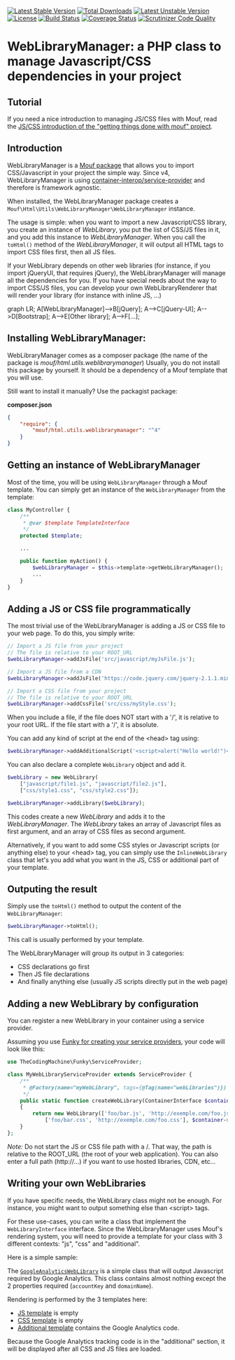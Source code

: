 [![Latest Stable Version](https://poser.pugx.org/mouf/html.utils.weblibrarymanager/v/stable.svg)](https://packagist.org/packages/mouf/html.utils.weblibrarymanager)
[![Total Downloads](https://poser.pugx.org/mouf/html.utils.weblibrarymanager/downloads.svg)](https://packagist.org/packages/mouf/html.utils.weblibrarymanager)
[![Latest Unstable Version](https://poser.pugx.org/mouf/html.utils.weblibrarymanager/v/unstable.svg)](https://packagist.org/packages/mouf/html.utils.weblibrarymanager)
[![License](https://poser.pugx.org/mouf/html.utils.weblibrarymanager/license.svg)](https://packagist.org/packages/mouf/html.utils.weblibrarymanager)
[![Build Status](https://travis-ci.org/thecodingmachine/html.utils.weblibrarymanager.svg?branch=4.0)](https://travis-ci.org/thecodingmachine/html.utils.weblibrarymanager)
[![Coverage Status](https://coveralls.io/repos/thecodingmachine/html.utils.weblibrarymanager/badge.svg?branch=4.0&service=github)](https://coveralls.io/github/thecodingmachine/html.utils.weblibrarymanager?branch=4.0)
[![Scrutinizer Code Quality](https://scrutinizer-ci.com/g/thecodingmachine/html.utils.weblibrarymanager/badges/quality-score.png?b=4.0)](https://scrutinizer-ci.com/g/thecodingmachine/html.utils.weblibrarymanager/?branch=4.0)

WebLibraryManager: a PHP class to manage Javascript/CSS dependencies in your project
====================================================================================

Tutorial
--------

If you need a nice introduction to managing JS/CSS files with Mouf, read the [JS/CSS introduction of the "getting things done with mouf" project](http://mouf-php.com/packages/mouf/getting-things-done-basic-edition/doc/adding_js_and_css_files.md).

Introduction
------------

WebLibraryManager is a [Mouf package](http://mouf-php.com) that allows you to import CSS/Javascript in your project the simple way.
Since v4, WebLibraryManager is using [container-interop/service-provider](https://github.com/container-interop/service-provider) and therefore is framework agnostic.

When installed, the WebLibraryManager package creates a `Mouf\Html\Utils\WebLibraryManager\WebLibraryManager` instance.

The usage is simple: when you want to import a new Javascript/CSS library, you create an instance of *WebLibrary*, you put the list of CSS/JS files in it, and you add this instance to *WebLibraryManager*.
When you call the `toHtml()` method of the *WebLibraryManager*, it will output all HTML tags to import CSS files first, then all JS files.

If your WebLibrary depends on other web libraries (for instance, if you import jQueryUI, that requires jQuery), the WebLibraryManager will manage all the dependencies for you.
If you have special needs about the way to import CSS/JS files, you can develop your own WebLibraryRenderer that will render your library (for instance with inline JS, ...)

<script src="http://www.sveido.com/mermaid/dist/mermaid.full.min.js"></script>
<style>
g.label {
	color: #333;
}
</style>
<div class="mermaid">
graph LR;
    A[WebLibraryManager]-->B[jQuery];
    A-->C[jQuery-UI];
    A-->D[Bootstrap];
    A-->E[Other library];
    A-->F[...];
</div>

Installing WebLibraryManager:
-----------------------------

WebLibraryManager comes as a composer package (the name of the package is *mouf/html.utils.weblibrarymanager*)
Usually, you do not install this package by yourself. It should be a dependency of a Mouf template that you will use.

Still want to install it manually? Use the packagist package:

**composer.json**
```json
{
    "require": {
        "mouf/html.utils.weblibrarymanager": "^4"
    }
}
```

Getting an instance of WebLibraryManager
----------------------------------------

Most of the time, you will be using `WebLibraryManager` through a Mouf template.
You can simply get an instance of the `WebLibraryManager` from the template:

```php
class MyController {
	/**
	 * @var $template TemplateInterface
	 */
	protected $template;

	...

	public function myAction() {
		$webLibraryManager = $this->template->getWebLibraryManager();
		...
	}
}
```

Adding a JS or CSS file programmatically
----------------------------------------
The most trivial use of the WebLibraryManager is adding a JS or CSS file to your web page.
To do this, you simply write:

```php
// Import a JS file from your project
// The file is relative to your ROOT_URL
$webLibraryManager->addJsFile('src/javascript/myJsFile.js');

// Import a JS file from a CDN
$webLibraryManager->addJsFile('https://code.jquery.com/jquery-2.1.1.min.js');
```

```php
// Import a CSS file from your project
// The file is relative to your ROOT_URL
$webLibraryManager->addCssFile('src/css/myStyle.css');
```

<div class="alert alert-info">When you include a file, if the file does NOT start with a '/', it is relative to your root URL.
If the file start with a '/', it is absolute.</div>

You can add any kind of script at the end of the &lt;head&gt; tag using:

```php
$webLibraryManager->addAdditionalScript('<script>alert("Hello world!")</script>');
```


You can also declare a complete `WebLibrary` object and add it.

```php
$webLibrary = new WebLibrary(
	["javascript/file1.js", "javascript/file2.js"],
	["css/style1.css", "css/style2.css"]);

$webLibraryManager->addLibrary($webLibrary);
```

This codes create a new *WebLibrary* and adds it to the *WebLibraryManager*.
The *WebLibrary* takes an array of Javascript files as first argument, and an array
of CSS files as second argument.

Alternatively, if you want to add some CSS styles or Javascript scripts (or anything else) to your &lt;head&gt; tag,
you can simply use the `InlineWebLibrary` class that let's you add what you want in the JS, CSS or additional part
of your template.

Outputing the result
--------------------

Simply use the `toHtml()` method to output the content of the `WebLibraryManager`:

```php
$webLibraryManager->toHtml();
```

This call is usually performed by your template.

The WebLibraryManager will group its output in 3 categories:

- CSS declarations go first
- Then JS file declarations
- And finally anything else (usually JS scripts directly put in the web page)

Adding a new WebLibrary by configuration
----------------------------------------

You can register a new WebLibrary in your container using a service provider.

Assuming you use [Funky for creating your service providers](https://github.com/thecodingmachine/funky), your code will look like this:

```php
use TheCodingMachine\Funky\ServiceProvider;

class MyWebLibraryServiceProvider extends ServiceProvider {
    /**
     * @Factory(name="myWebLibrary", tags={@Tag(name="webLibraries")})
     */
    public static function createWebLibrary(ContainerInterface $container): WebLibrary
    {
        return new WebLibrary(['foo/bar.js', 'http://exemple.com/foo.js'],
            ['foo/bar.css', 'http://exemple.com/foo.css'], $container->get('ROOT_URL'));
    }
};
```

<div class="alert alert-warning"><em>Note:</em> Do not start the JS or CSS file path with a /. That way, the path is relative to the
ROOT_URL (the root of your web application). You can also enter a full path (http://...) if you want to
use hosted libraries, CDN, etc...</div>

Writing your own WebLibraries
-----------------------------
If you have specific needs, the WebLibrary class might not be enough.
For instance, you might want to output something else than &lt;script&gt; tags.

For these use-cases, you can write a class that implement the `WebLibraryInterface` interface.
Since the WebLibraryManager uses Mouf's rendering system, you will need to provide a template for
your class with 3 different contexts: "js", "css" and "additional".

Here is a simple sample:

The [`GoogleAnalyticsWebLibrary`](https://github.com/thecodingmachine/modules.google-analytics/blob/4.0/src/Mouf/Modules/GoogleAnalytics/GoogleAnalyticsWebLibrary.php#L16)
is a simple class that will output Javascript required by Google Analytics.
This class contains almost nothing except the 2 properties required (`accountKey` and `domainName`).

Rendering is performed by the 3 templates here:

- [JS template](https://github.com/thecodingmachine/modules.google-analytics/blob/4.0/src/templates/Mouf/Modules/GoogleAnalytics/GoogleAnalyticsWebLibrary__js.php) is empty
- [CSS template](https://github.com/thecodingmachine/modules.google-analytics/blob/4.0/src/templates/Mouf/Modules/GoogleAnalytics/GoogleAnalyticsWebLibrary__css.php) is empty
- [Additional template](https://github.com/thecodingmachine/modules.google-analytics/blob/4.0/src/templates/Mouf/Modules/GoogleAnalytics/GoogleAnalyticsWebLibrary__additional.php) contains the Google Analytics code.

Because the Google Analytics tracking code is in the "additional" section, it will be displayed after all CSS and JS files are loaded.
